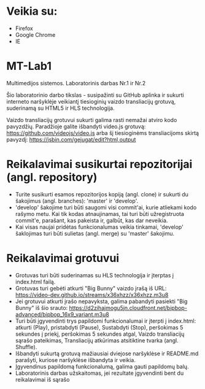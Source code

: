 # Veikia su:
- Firefox
- Google Chrome
- IE

# MT-Lab1
Multimedijos sistemos. Laboratorinis darbas Nr.1 ir Nr.2

Šio laboratorinio darbo tikslas - susipažinti su GitHub aplinka ir sukurti interneto naršyklėje veikiantį tiesioginių vaizdo transliacijų grotuvą, suderinamą su HTML5 ir HLS technologija.

Vaizdo transliacijų grotuvui sukurti galima rasti nemažai atviro kodo pavyzdžių. Paradžioje galite išbandyti video.js grotuvą: https://github.com/videojs/video.js arba šį tiesioginėms transliacijoms skirtą pavyzdį: https://jsbin.com/gejugat/edit?html,output

# Reikalavimai susikurtai repozitorijai (angl. repository)
  - Turite susikurti esamos repozitorijos kopiją (angl. clone) ir sukurti du šakojimus (angl. branches): 'master' ir 'develop'.
  - 'develop' šakojime turi būti saugomi visi commit'ai, kurie atliekami kodo rašymo metu. Kai tik kodas atnaujinamas, tai turi būti užregistruota commit'e, parašant, kas pakeista ir, galbūt, kas dar neveikia.
  - Kai visas naujai pridėtas funkcionalumas veikia tinkamai, 'develop' šaklojimas turi būti sulietas (angl. merge) su 'master' šakojimu.

# Reikalavimai grotuvui
  - Grotuvas turi būti suderinamas su HLS technologija ir įterptas į index.html failą.
  - Grotuvas turi gebėti atkurti "Big Bunny" vaizdo įrašą iš URL: https://video-dev.github.io/streams/x36xhzz/x36xhzz.m3u8
  - Jei grotuvui atkurti įrašo nepavyksta, galima pabandyti pasiekti "Big Bunny" iš šio srauto: https://d2zihajmogu5jn.cloudfront.net/bipbop-advanced/bipbop_16x9_variant.m3u8
  - Turi būti įgyvendinti trys papildomi funkcionalumai ir įterpti į index.html: atkurti (Play), pristabdyti (Pause), Sustabdyti (Stop), peršokimas 5 sekundes į priekį, peršokimas 5 sekundes atgal, Vaizdo transliacijų sąrašo pateikimas, Transliacijų atkūrimas atsitiktine tvarka (angl. Shuffle).
  - Išbandyti sukurtą grotuvą mažiausiai dviejose naršyklėse ir README.md parašyti, kuriose naršyklėse išbandyta ir veikia.
  - Įgyvendinus papildomą funkcionalumą, galima gauti papildomų balų.
  - Laboratorinis darbas užskaitomas, jei rezultate įgyvendinti bent du reikalavimai iš sąrašo
